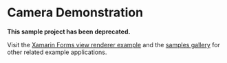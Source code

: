 Camera Demonstration
===========================

**This sample project has been deprecated.**

Visit the [Xamarin Forms view renderer example](https://github.com/xamarin/xamarin-forms-samples/tree/master/CustomRenderers/View) and the [samples gallery](https://developer.xamarin.com/samples-all/) for other related example applications.